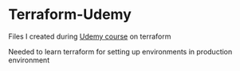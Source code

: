 # Terraform-Udemy
Files I created during [Udemy course](https://ensign.udemy.com/course/terraform-fast-track) on terraform 

Needed to learn terraform for setting up environments in production environment
